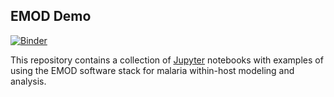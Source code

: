## EMOD Demo

[![Binder](https://mybinder.org/badge_logo.svg)](https://mybinder.org/v2/gh/edwenger/emod-demo/master?urlpath=lab)

This repository contains a collection of [Jupyter](http://jupyter.org/) notebooks with examples of using the EMOD software stack for malaria within-host modeling and analysis.
